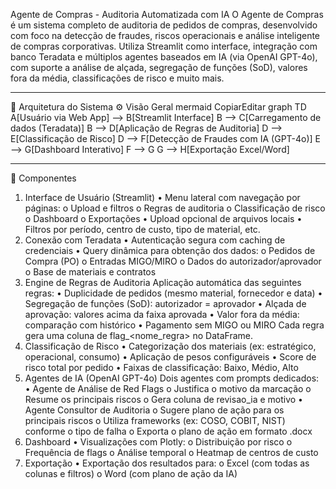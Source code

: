 Agente de Compras - Auditoria Automatizada com IA
O Agente de Compras é um sistema completo de auditoria de pedidos de compras, desenvolvido com foco na detecção de fraudes, riscos operacionais e análise inteligente de compras corporativas. Utiliza Streamlit como interface, integração com banco Teradata e múltiplos agentes baseados em IA (via OpenAI GPT-4o), com suporte a análise de alçada, segregação de funções (SoD), valores fora da média, classificações de risco e muito mais.
________________________________________
📐 Arquitetura do Sistema
⚙️ Visão Geral
mermaid
CopiarEditar
graph TD
    A[Usuário via Web App] --> B[Streamlit Interface]
    B --> C[Carregamento de dados (Teradata)]
    B --> D[Aplicação de Regras de Auditoria]
    D --> E[Classificação de Risco]
    D --> F[Detecção de Fraudes com IA (GPT-4o)]
    E --> G[Dashboard Interativo]
    F --> G
    G --> H[Exportação Excel/Word]
________________________________________
🧱 Componentes
1. Interface de Usuário (Streamlit)
•	Menu lateral com navegação por páginas:
o	Upload e filtros
o	Regras de auditoria
o	Classificação de risco
o	Dashboard
o	Exportações
•	Upload opcional de arquivos locais
•	Filtros por período, centro de custo, tipo de material, etc.
2. Conexão com Teradata
•	Autenticação segura com caching de credenciais
•	Query dinâmica para obtenção dos dados:
o	Pedidos de Compra (PO)
o	Entradas MIGO/MIRO
o	Dados do autorizador/aprovador
o	Base de materiais e contratos
3. Engine de Regras de Auditoria
Aplicação automática das seguintes regras:
•	Duplicidade de pedidos (mesmo material, fornecedor e data)
•	Segregação de funções (SoD): autorizador = aprovador
•	Alçada de aprovação: valores acima da faixa aprovada
•	Valor fora da média: comparação com histórico
•	Pagamento sem MIGO ou MIRO
Cada regra gera uma coluna de flag_<nome_regra> no DataFrame.
4. Classificação de Risco
•	Categorização dos materiais (ex: estratégico, operacional, consumo)
•	Aplicação de pesos configuráveis
•	Score de risco total por pedido
•	Faixas de classificação: Baixo, Médio, Alto
5. Agentes de IA (OpenAI GPT-4o)
Dois agentes com prompts dedicados:
•	Agente de Análise de Red Flags
o	Justifica o motivo da marcação
o	Resume os principais riscos
o	Gera coluna de revisao_ia e motivo
•	Agente Consultor de Auditoria
o	Sugere plano de ação para os principais riscos
o	Utiliza frameworks (ex: COSO, COBIT, NIST) conforme o tipo de falha
o	Exporta o plano de ação em formato .docx
6. Dashboard
•	Visualizações com Plotly:
o	Distribuição por risco
o	Frequência de flags
o	Análise temporal
o	Heatmap de centros de custo
7. Exportação
•	Exportação dos resultados para:
o	Excel (com todas as colunas e filtros)
o	Word (com plano de ação da IA)

